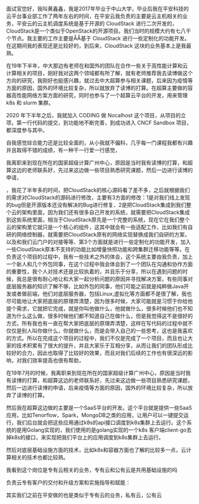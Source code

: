 



面试官您好，我叫黄鑫鑫，我是2017年毕业于中山大学，毕业后我在平安科技的云平台事业部工作了两年左右的时间，在平安云我负责的主要是云主机相关的业务，平安云的云主机调度系统是基于开源的 CloudStack 进行二次开发的，CloudStack是一个类似于OpenStack的开源项目。我们当时的规模大约有七八千个节点。我主要的工作主要是ÅÅ基于 CloudStack 进行一些定制化的功能开发。在这期间我的表现还是比较好的，到后来，CloudStack 这块的业务基本上是我最熟。

在19年下半年，中大那边有老师在和国外的团队在合作一些关于高性能计算和云计算相关的项目，刚好我对这两个领域都有所了解，就有老师推荐我去读博做这个方向的研究，我刚好也挺感兴趣，就过去中大超算参与相关课题，后来因为疫情等方面的原因，国外的环境比较复杂，所以就放弃了读博的打算。在超算主要做的容器高性能网络方案方面的研究，同时也参与了一个超算云平台的开发，用来管理 k8s 和 slurm 集群。

2020 年下半年之后，我就加入 CODING 做 Nocalhost 这个项目，从项目的立项，第一行代码的提交，到功能地不断完善，到成功进入 CNCF Sandbox 项目，都深度参与其中。

自我感觉综合能力还是比较全面的，从小我就不偏科，几乎每一门课程我都有兴趣并且取得不错的成绩，有一种干一行爱一行感觉，

我离职来到现在所在的国家超级计算广州中心，原因是当时我有读博的打算，和超算这边的老师联系好，先过来这边做一些项目熟悉研究课题，然后一边进行读博的申请，



，我花了半年多的时间，把CloudStack的核心源码看了差不多，之后就根据我们的需求对CloudStack的源码进行修改，主要有3方面的修改：1是对我们线上发现的bug但是开源版本还没有解决的Bug进行修复、2是把CloudStack集成到我们整个云的架构里面，因为我们还有很多自己开发的系统，就需要把CloudStack集成到这些系统里面，相当于CloudStack原先是一个完整的系统，现在它在我们整个云的架构里它就只是一个核心的组件，这其中就会有一些适配工作，比如我们有自研的网络控制器，就需要把CloudStack原有的网络实现替换成我们自研的方案，以及和我们云门户的对接等等、第3个方面就是进行一些定制化的功能开发，加入一些CloudStack原本不支持的功能比如增量快照功能和跨集群迁移功能等等。在负责这个项目的过程中，我有一些技术之外的体会，这个系统主要由我负责，加上一个新人和几个外包同事，在这个过程中我会体会到了一个团队在沟通和协作方面的重要性，我个人对技术还是比较执着的，并且乐于分享，所以在遇到问题的时候，我总是很有耐心地让和大家一起分析问题的原因并寻找解决方案，有些同事对底层服务器的知识了解不够，比如外包的同事，他们可能之前就是纯粹做Java开发或者做前端，他们对底层服务器，包括Linux,虚拟化等方面都不是很了解，我也尽可能地让大家把底层的原理弄清楚，因为很多时候，大家可能就是习惯于你给他提个需求，它就把它完成，就是你叫他做什么，他就做什么，很多时候他们也不知道为什么这么做，很多时候他们都不知道自己在做什么，但是我觉得这不是很好的方式，所有我也有一直在帮大家把底层的原理弄清楚，这样在写代码的过程中就不仅仅是别人叫你做什么，你就做什么，而是会带入自己的一些思考，这也是我喜欢的方式。所以在完成这个项目的过程中，我们不仅是完成了一个项目，而且也让大家的技术积累有了很大的提升，并且大家乐于互相分享，从而让我们的团队形成比较好的合力，因此也取得了比较好的效果，而且对我们后续的工作也有很深远的影响，对我们效率提高也很有帮助，

在19年7月的时候，我离职来到现在所在的国家超级计算广州中心，原因是当时我有读博的打算，和超算这边的老师联系好，先过来这边做一些项目熟悉研究课题，然后一边进行读博的申请，后来疫情等方面的原因，国外的环境比较复杂，所以放弃了读博的打算。

然后我在超算这边做的主要是一个SaaS平台的开发。这个平台就是提供一些SaaS应用，比如Tenorflow，Spark，MongoDB之类的应用，让用户可以一键提交运行，我们后台就会把这些应用通过k8s的api接口调度到k8s集群上去运行。这个系统的是用Golang实现的，我们使用的是golang实现的一个k8s 客户端client-go去掉k8s的接口，来实现把我们平台上的应用调度到k8s集群上去运行。

然后对底层基础设施方面的技术，比如k8s和容器方面也了解的比较多一点，云计算相关的技术也都比较熟。

我看到这个岗位是专有云相关的业务，专有云和公有云是共用基础设施的吗

负责云专有客户的交付和升级方案和实施指导和赋能：

其实我们之前在平安做的也是类似于专有云的业务，私有云，公有云




